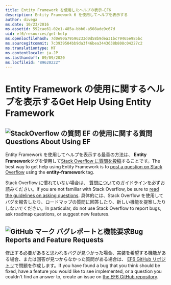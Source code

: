 ```yaml
---
title: Entity Framework を使用したヘルプの表示-EF6
description: Entity Framework 6 を使用してヘルプを表示する
author: divega
ms.date: 10/23/2016
ms.assetid: 592cae61-02e1-485a-bbb0-a508ade9c67d
uid: ef6/resources/get-help
ms.openlocfilehash: 7d0e90a79596233d0d58b9dea31bc79465e985bc
ms.sourcegitcommit: 7c3939504bb9da3f46bea3443638b808c04227c2
ms.translationtype: MT
ms.contentlocale: ja-JP
ms.lasthandoff: 09/09/2020
ms.locfileid: "89620222"
---
```

# <a name="get-help-using-entity-framework"></a><span data-ttu-id="ab357-103">Entity Framework の使用に関するヘルプを表示する</span><span class="sxs-lookup"><span data-stu-id="ab357-103">Get Help Using Entity Framework</span></span>
## <a name="stackoverflow-questions-questions-about-using-ef"></a>![StackOverflow の質問](~/ef6/media/stackoverflow.png) <span data-ttu-id="ab357-105">EF の使用に関する質問</span><span class="sxs-lookup"><span data-stu-id="ab357-105">Questions About Using EF</span></span>  

<span data-ttu-id="ab357-106">Entity Framework を使用してヘルプを表示する最善の方法は、 **Entity Framework**タグを使用して[Stack Overflow に質問を投稿](https://stackoverflow.com/questions/ask)することです。</span><span class="sxs-lookup"><span data-stu-id="ab357-106">The best way to get help using Entity Framework is to [post a question on Stack Overflow](https://stackoverflow.com/questions/ask) using the **entity-framework** tag.</span></span>  

<span data-ttu-id="ab357-107">Stack Overflow に慣れていない場合は、 [質問につい](https://stackoverflow.com/help/asking)てのガイドラインを必ずお読みください。</span><span class="sxs-lookup"><span data-stu-id="ab357-107">If you are not familiar with Stack Overflow, be sure to [read the guidelines on asking questions](https://stackoverflow.com/help/asking).</span></span> <span data-ttu-id="ab357-108">具体的には、Stack Overflow を使用してバグを報告したり、ロードマップの質問に回答したり、新しい機能を提案したりしないでください。</span><span class="sxs-lookup"><span data-stu-id="ab357-108">In particular, do not use Stack Overflow to report bugs, ask roadmap questions, or suggest new features.</span></span>  

## <a name="github-mark-bug-reports-and-feature-requests"></a>![GitHub マーク](~/ef6/media/github-mark-32px.png) <span data-ttu-id="ab357-110">バグレポートと機能要求</span><span class="sxs-lookup"><span data-stu-id="ab357-110">Bug Reports and Feature Requests</span></span>  

<span data-ttu-id="ab357-111">修正する必要があると思われるバグが見つかった場合、実装を希望する機能がある場合、または回答が見つからなかった質問がある場合は、 [EF6 GitHub リポジトリ](https://github.com/aspnet/EntityFramework6/issues)で問題を作成します。</span><span class="sxs-lookup"><span data-stu-id="ab357-111">If you have found a bug that you think should be fixed, have a feature you would like to see implemented, or a question you couldn't find an answer to, create an issue on [the EF6 GitHub repository](https://github.com/aspnet/EntityFramework6/issues).</span></span>
